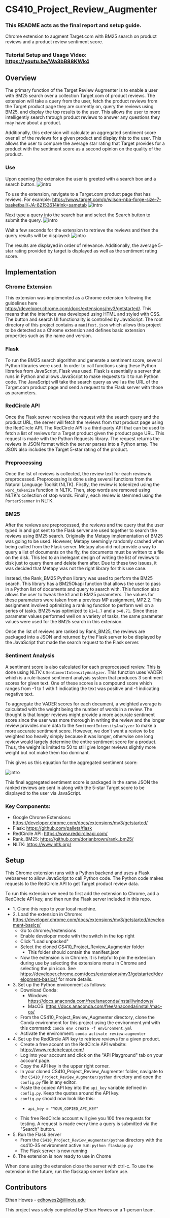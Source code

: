 # CS410_Project_Review_Augmenter

### This README acts as the final report and setup guide.

Chrome extension to augment Target.com with BM25 search on product reviews and a product review sentiment score.

### Tutorial Setup and Usage Video: https://youtu.be/Wa3bB88KWk4 

## Overview 

The primary function of the Target Review Augmenter is to enable a user with BM25 search over a collection Target.com of product reviews. The extension will take a query from the user, 
fetch the product reviews from the Target product page they are currently on, query the reviews using BM25, and display the top results to the user. This allows the user
to more intelligently search through product reviews to answer any questions they may have about a product.

Additionally, this extension will calculate an aggregated sentiment score over all of the reviews for a given product and display this to the user. This allows the user to compare
the average star rating that Target provides for a product with the sentiment score as a second opinion on the quality of the product.

### Use

Upon opening the extension the user is greeted with a search box and a search button.
![intro](assets/intro_screen.PNG)

To use the extension, navigate to a Target.com product page that has reviews. For example: https://www.target.com/p/wilson-nba-forge-size-7-basketball/-/A-82153614#lnk=sametab
![intro](assets/full_screen.PNG)

Next type a query into the search bar and select the Search button to submit the query.
![intro](assets/enter_query.PNG)

Wait a few seconds for the extension to retrieve the reviews and then the query results will be displayed:
![intro](assets/query_results.PNG)

The results are displayed in order of relevance. Additionally, the average 5-star rating provided by target is 
displayed as well as the sentiment rating score.

## Implementation

### Chrome Extension
This extension was implemented as a Chrome extension following the guidelines here https://developer.chrome.com/docs/extensions/mv3/getstarted/. This means that the 
interface was developed using HTML and styled with CSS. The button and search UI functionality is controlled by JavaScript. 
The root directory of this project contains a `manifest.json` which allows this project to be detected as a Chrome extension
and defines basic extension properties such as the name and version.

### Flask
To run the BM25 search algorithm and generate a sentiment score, several Python libraries were used. In order to call functions
using these Python libraries from JavaScript, Flask was used. Flask is essentially a server that runs in Python and allows
JavaScript to make requests to it to run Python code. The JavaScript will take the search query as well as the URL of the 
Target.com product page and send a request to the Flask server with those as parameters.

### RedCircle API
Once the Flask server receives the request with the search query and the product URL, the server will fetch the reviews
from that product page using the RedCircle API. The RedCircle API is a third-party API that can be used to fetch a list of
reviews for a Target product given the product page URL. This request is made with the Python Requests library. The request 
returns the reviews in JSON format which the server parses into a Python array. The JSON also includes the Target 5-star rating
of the product.

### Preprocessing

Once the list of reviews is collected, the review text for each review is preprocessed.
Preprocessing is done using several functions from the Natural Language Toolkit (NLTK). Firstly, the review is tokenized
using the `word_tokenize` function in NLTK. Then, stop words are removed using NLTK's collection of stop words. Finally, each
review is stemmed using the `PorterStemmer` in NLTK.

### BM25

After the reviews are preprocessed, the reviews and the query that the user typed in and got sent to the Flask server are used
together to search the reviews using BM25 search. Originally the Metapy implementation of BM25 was going to be used. However, 
Metapy seemingly randomly crashed when being called from the Flask server. Metapy also did not provide a way to query a list
of documents on the fly, the documents must be written to a file on the disk. This led to an inelegant design of writing
the list of reviews to disk just to query them and delete them after. Due to these two issues, it was decided that Metapy was 
not the right library for this use case.

Instead, the Rank_BM25 Python library was used to perform the BM25 search. This library has a BM25Okapi function that allows
the user to pass in a Python list of documents and query to search with. This function also allows the user to tweak the k1 
and b BM25 parameters. The values for these parameters were taken from a previous MP assignment, MP2.2. This assignment involved
optimizing a ranking function to perform well on a series of tasks. BM25 was optimized to `k1=1.7` and a `b=0.71`. Since these
parameter values performed well on a variety of tasks, the same parameter values were used for the BM25 search in this extension.

Once the list of reviews are ranked by Rank_BM25, the reviews are packaged into a JSON and returned by the Flask server 
to be displayed by the JavaScript that made the search request to the Flask server.

### Sentiment Analysis

A sentiment score is also calculated for each preprocessed review. This is done using NLTK's `SentimentIntensityAnalyzer`. 
This function uses VADER which is a rule-based sentiment analysis system that produces 3 sentiment scores for given text. One 
of these scores is a compound score which ranges from -1 to 1 with 1 indicating the text was positive and -1 indicating negative text.

To aggregate the VADER scores for each document, a weighted average is calculated with the weight being the number of words
in a review. The thought is that longer reviews might provide a more accurate sentiment score since the user was more thorough in writing
the review and the longer review provides more data to the `SentimentIntensityAnalyzer` to make a more accurate sentiment score.
However, we don't want a review to be weighted too heavily simply because it was longer, otherwise one long review would largely determine
the entire sentiment score for a product. Thus, the weight is limited to 50 to still give longer reviews slightly more weight
but not make them too dominant. 

This gives us this equation for the aggregated sentiment score:

![intro](assets/sentiment_equation_sum.PNG)

This final aggregated sentiment score is packaged in the same JSON the ranked reviews are sent in along with the 5-star
Target score to be displayed to the user via JavaScript.

### Key Components:
* Google Chrome Extensions: https://developer.chrome.com/docs/extensions/mv3/getstarted/
* Flask: https://github.com/pallets/flask
* RedCircle API: https://www.redcircleapi.com/
* Rank_BM25: https://github.com/dorianbrown/rank_bm25/
* NLTK: https://www.nltk.org/


## Setup
   
This Chrome extension runs with a Python backend and uses a Flask webserver to allow JavaScript to call Python code. The Python code makes requests to the RedCircle API to get Target product review data.

To run this extension we need to first add the extension to Chrome, add a RedCircle API key, and then run the Flask server included in this repo.

 * 1\. Clone this repo to your local machine.
 * 2\. Load the extension in Chrome: https://developer.chrome.com/docs/extensions/mv3/getstarted/development-basics/
   * Go to chrome://extensions
   * Enable developer mode with the switch in the top right
   * Click "Load unpacked"
   * Select the cloned CS410_Project_Review_Augmenter folder
     * This folder should contain the manifest.json
   * Now the extension is in Chrome. It is helpful to pin the extension during use by selecting the extensions menu in Chrome and selecting the pin icon. See https://developer.chrome.com/docs/extensions/mv3/getstarted/development-basics/ for more details.
 * 3\. Set up the Python environment as follows:
   * Download Conda:
     * Windows: https://docs.anaconda.com/free/anaconda/install/windows/
     * MacOS: https://docs.anaconda.com/free/anaconda/install/mac-os/
   * From the CS410_Project_Review_Augmenter directory, clone the Conda environment for this project using the environment.yml with this command: `conda env create -f environment.yml`
   * Activate the environment: `conda activate review-augmenter`
 * 4\. Set up the RedCircle API key to retrieve reviews for a given product.
   * Create a free acount on the RedCircle API website: https://www.redcircleapi.com/
   * Log into your account and click on the "API Playground" tab on your account page.
   * Copy the API key in the upper right corner.
   * In your cloned CS410_Project_Review_Augmenter folder, navigate to the `CS410_Project_Review_Augmenter/python` directory and open the `config.py` file in any editor.
   * Paste the copied API key into the `api_key` variable defined in `config.py`. Keep the quotes around the API key.
   * `config.py` should now look like this:
     * ```
       api_key = "YOUR_COPIED_API_KEY"
       ```
   * This free RedCircle account will give you 100 free requests for testing. A request is made every time a query is submitted via the "Search" button.
 * 5\. Run the Flask Server
   * From the `CS410_Project_Review_Augmenter/python` directory with the cs410-35 environment active run: `python flaskapp.py`
   * The Flask server is now running
 * 6\. The extension is now ready to use in Chome

When done using the extension close the server with ctrl-c. To use the extension in the future, run the flaskapp server before use.

## Contributors
Ethan Howes - edhowes2@illinois.edu

This project was solely completed by Ethan Howes on a 1-person team.
